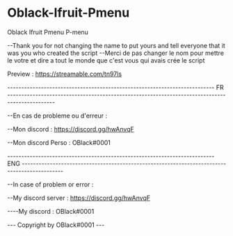 # Oblack-Ifruit-Pmenu

Oblack Ifruit Pmenu P-menu

--Thank you for not changing the name to put yours and tell everyone that it was you who created the script --Merci de pas changer le nom pour mettre le votre et dire a tout le monde que c'est vous qui avais crée le script

Preview : https://streamable.com/tn97ls

-------------------------------------------------------------------------- FR -----------------------------------------------------------------------------------------------

--En cas de probleme ou d'erreur :

--Mon discord : https://discord.gg/hwAnvqF

--Mon discord Perso : OBlack#0001

-------------------------------------------------------------------------- ENG ---------------------------------------------------------------------------------------------

--In case of problem or error :

--My discord server : https://discord.gg/hwAnvqF

----My discord : OBlack#0001

--- Copyright by OBlack#0001 ---
